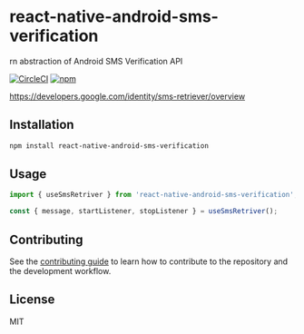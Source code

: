 # react-native-android-sms-verification

rn abstraction of Android SMS Verification API

[![CircleCI](https://circleci.com/gh/wolfgio/react-native-android-sms-verification.svg?style=svg)](https://circleci.com/gh/wolfgio/react-native-android-sms-verification) [![npm](https://img.shields.io/npm/v/react-native-android-sms-verification)](https://www.npmjs.com/package/react-native-android-sms-verification)

https://developers.google.com/identity/sms-retriever/overview

## Installation

```sh
npm install react-native-android-sms-verification
```

## Usage

```js
import { useSmsRetriver } from 'react-native-android-sms-verification';

const { message, startListener, stopListener } = useSmsRetriver();
```

## Contributing

See the [contributing guide](CONTRIBUTING.md) to learn how to contribute to the repository and the development workflow.

## License

MIT
